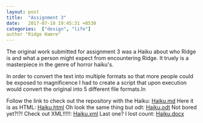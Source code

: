 ```yaml
---
layout: post
title:  "Assignment 3"
date:   2017-07-18 19:45:31 +0530
categories:  ["design", "life"]
author "Ridge Hamre"
---
```

The original work submitted for assignment 3 was a Haiku about who Ridge is and what a person might expect from encountering Ridge. It truely is a masterpiece in the genre of horror haiku's.

In order to convert the text into multiple formats so that more people could be exposed to magnificence I had to create a script that upon execution would convert the original into 5 different file formats.In

Follow the link to check out the repository with the Haiku: <a href="https://github.com/Ridge-Hamre/convert-documents/blob/master/haiku.md">Haiku.md</a>
Here it is as HTML: <a href="https://github.com/Ridge-Hamre/convert-documents/blob/master/haiku.html">Haiku.html</a>
Oh look the same thing but odt: <a href="https://github.com/Ridge-Hamre/convert-documents/blob/master/haiku.odt">Haiku.odt</a> 
Not bored yet?!?! Check out XML!!!!!: <a href="https://github.com/Ridge-Hamre/convert-documents/blob/master/haiku.xml">Haiku.xml</a> 
Last one? I lost count: <a href="https://github.com/Ridge-Hamre/convert-documents/blob/master/haiku.docx">Haiku.docx</a> 
